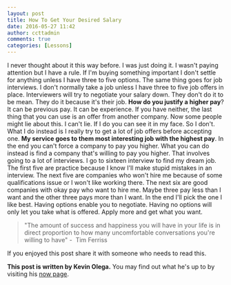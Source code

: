 ```yaml
---
layout: post
title: How To Get Your Desired Salary
date: 2016-05-27 11:42
author: ccttadmin
comments: true
categories: [Lessons]
---
```

I never thought about it this way before. I was just doing it. I wasn't paying attention but I have a rule. If I'm buying something important I don't settle for anything unless I have three to five options.
The same thing goes for job interviews. I don't normally take a job unless I have three to five job offers in place. 
Interviewers will try to negotiate your salary down. They don't do it to be mean. They do it because it's their job. 
<strong>How do you justify a higher pay</strong>? 
It can be previous pay. It can be experience. If you have neither, the last thing that you can use is an offer from another company. Now some people might lie about this. 
I can't lie. If I do you can see it in my face. So I don't. 
What I do instead is I really try to get a lot of job offers before accepting one. <strong>My service goes to them most interesting job with the highest pay</strong>. 
In the end you can't force a company to pay you higher. What you can do instead is find a company that's willing to pay you higher. That involves going to a lot of interviews. 
I go to sixteen interview to find my dream job. 
The first five are practice because I know I'll make stupid mistakes in an interview.
The next five are companies who won't hire me because of some qualifications issue or I won't like working there. 
The next six are good companies with okay pay who want to hire me. Maybe three pay less than I want and the other three pays more than I want. 
In the end I'll pick the one I like best. 
Having options enable you to negotiate. 
Having no options will only let you take what is offered. 
Apply more and get what you want.

<blockquote>"The amount of success and happiness you will have in your life is in direct proportion to how many uncomfortable conversations you're willing to have" -&nbsp; Tim Ferriss 


</blockquote>

If you enjoyed this post share it with someone who needs to read this.

<strong>This post is written by Kevin Olega.</strong> You may find out what he's up to by visiting his <a href="https://kevinolega.com/now">now page</a>.
